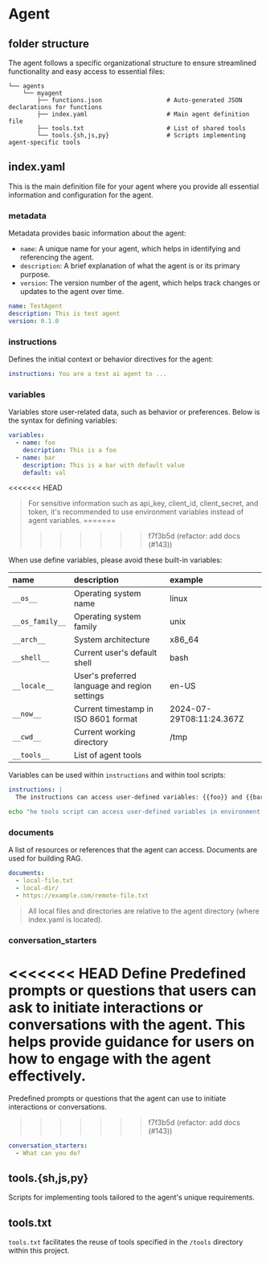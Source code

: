 # Agent

## folder structure

The agent follows a specific organizational structure to ensure streamlined functionality and easy access to essential files:
```
└── agents
    └── myagent
        ├── functions.json                  # Auto-generated JSON declarations for functions
        ├── index.yaml                      # Main agent definition file
        ├── tools.txt                       # List of shared tools
        └── tools.{sh,js,py}                # Scripts implementing agent-specific tools
```

## index.yaml

This is the main definition file for your agent where you provide all essential information and configuration for the agent.

### metadata

Metadata provides basic information about the agent:

- `name`: A unique name for your agent, which helps in identifying and referencing the agent.
- `description`: A brief explanation of what the agent is or its primary purpose.
- `version`: The version number of the agent, which helps track changes or updates to the agent over time.

```yaml
name: TestAgent                             
description: This is test agent
version: 0.1.0
```

### instructions

Defines the initial context or behavior directives for the agent:

```yaml
instructions: You are a test ai agent to ... 
```

### variables

Variables store user-related data, such as behavior or preferences. Below is the syntax for defining variables:

```yaml
variables:
  - name: foo
    description: This is a foo
  - name: bar
    description: This is a bar with default value
    default: val
```
<<<<<<< HEAD
> For sensitive information such as api_key, client_id, client_secret, and token, it's recommended to use environment variables instead of agent variables.
=======
>>>>>>> f7f3b5d (refactor: add docs (#143))

When use define variables, please avoid these built-in variables:

| name            | description                                   | example                  |
| :-------------- | :-------------------------------------------- | :----------------------- |
| `__os__`        | Operating system name                         | linux                    |
| `__os_family__` | Operating system family                       | unix                     |
| `__arch__`      | System architecture                           | x86_64                   |
| `__shell__`     | Current user's default shell                  | bash                     |
| `__locale__`    | User's preferred language and region settings | en-US                    |
| `__now__`       | Current timestamp in ISO 8601 format          | 2024-07-29T08:11:24.367Z |
| `__cwd__`       | Current working directory                     | /tmp                     |
| `__tools__`     | List of agent tools                                 |                          |

Variables can be used within `instructions` and within tool scripts:

```yaml
instructions: |
  The instructions can access user-defined variables: {{foo}} and {{bar}}, or built-in variables: {{__cwd__}}
```

```sh
echo "he tools script can access user-defined variables in environment variables: $LLM_AGENT_VAR_FOO and $LLM_AGENT_VAR_BAR"
```

### documents

A list of resources or references that the agent can access. Documents are used for building RAG.

```yaml
documents:
  - local-file.txt
  - local-dir/
  - https://example.com/remote-file.txt
```

> All local files and directories are relative to the agent directory (where index.yaml is located).

### conversation_starters

<<<<<<< HEAD
Define Predefined prompts or questions that users can ask to initiate interactions or conversations with the agent.
This helps provide guidance for users on how to engage with the agent effectively.
=======
Predefined prompts or questions that the agent can use to initiate interactions or conversations.
>>>>>>> f7f3b5d (refactor: add docs (#143))

 ```yaml
 conversation_starters:
   - What can you do?
 ```

## tools.{sh,js,py}

Scripts for implementing tools tailored to the agent's unique requirements.

## tools.txt

`tools.txt` facilitates the reuse of tools specified in the `/tools` directory within this project.
